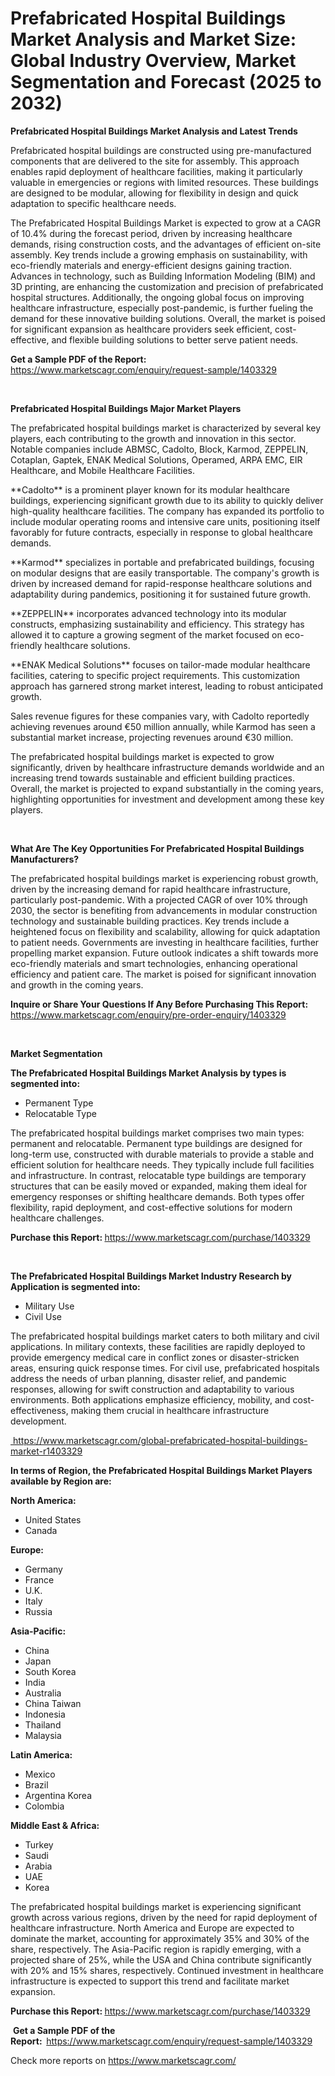 <p><h1>Prefabricated Hospital Buildings Market Analysis and Market Size: Global Industry Overview, Market Segmentation and Forecast (2025 to 2032)</h1></p><p><strong>Prefabricated Hospital Buildings Market Analysis and Latest Trends</strong></p>
<p><p>Prefabricated hospital buildings are constructed using pre-manufactured components that are delivered to the site for assembly. This approach enables rapid deployment of healthcare facilities, making it particularly valuable in emergencies or regions with limited resources. These buildings are designed to be modular, allowing for flexibility in design and quick adaptation to specific healthcare needs. </p><p>The Prefabricated Hospital Buildings Market is expected to grow at a CAGR of 10.4% during the forecast period, driven by increasing healthcare demands, rising construction costs, and the advantages of efficient on-site assembly. Key trends include a growing emphasis on sustainability, with eco-friendly materials and energy-efficient designs gaining traction. Advances in technology, such as Building Information Modeling (BIM) and 3D printing, are enhancing the customization and precision of prefabricated hospital structures. Additionally, the ongoing global focus on improving healthcare infrastructure, especially post-pandemic, is further fueling the demand for these innovative building solutions. Overall, the market is poised for significant expansion as healthcare providers seek efficient, cost-effective, and flexible building solutions to better serve patient needs.</p></p>
<p><strong>Get a Sample PDF of the Report:&nbsp;</strong> <a href="https://www.marketscagr.com/enquiry/request-sample/1403329?utm_campaign=3114&utm_medium=2&utm_source=Github&utm_content=ia&utm_term=28032025&utm_id=prefabricated-hospital-buildings">https://www.marketscagr.com/enquiry/request-sample/1403329</a></p>
<p>&nbsp;</p>
<p><strong>Prefabricated Hospital Buildings Major Market Players</strong></p>
<p><p>The prefabricated hospital buildings market is characterized by several key players, each contributing to the growth and innovation in this sector. Notable companies include ABMSC, Cadolto, Block, Karmod, ZEPPELIN, Cotaplan, Gaptek, ENAK Medical Solutions, Operamed, ARPA EMC, EIR Healthcare, and Mobile Healthcare Facilities. </p><p>**Cadolto** is a prominent player known for its modular healthcare buildings, experiencing significant growth due to its ability to quickly deliver high-quality healthcare facilities. The company has expanded its portfolio to include modular operating rooms and intensive care units, positioning itself favorably for future contracts, especially in response to global healthcare demands.</p><p>**Karmod** specializes in portable and prefabricated buildings, focusing on modular designs that are easily transportable. The company's growth is driven by increased demand for rapid-response healthcare solutions and adaptability during pandemics, positioning it for sustained future growth.</p><p>**ZEPPELIN** incorporates advanced technology into its modular constructs, emphasizing sustainability and efficiency. This strategy has allowed it to capture a growing segment of the market focused on eco-friendly healthcare solutions.</p><p>**ENAK Medical Solutions** focuses on tailor-made modular healthcare facilities, catering to specific project requirements. This customization approach has garnered strong market interest, leading to robust anticipated growth.</p><p>Sales revenue figures for these companies vary, with Cadolto reportedly achieving revenues around €50 million annually, while Karmod has seen a substantial market increase, projecting revenues around €30 million. </p><p>The prefabricated hospital buildings market is expected to grow significantly, driven by healthcare infrastructure demands worldwide and an increasing trend towards sustainable and efficient building practices. Overall, the market is projected to expand substantially in the coming years, highlighting opportunities for investment and development among these key players.</p></p>
<p>&nbsp;</p>
<p><strong>What Are The Key Opportunities For Prefabricated Hospital Buildings Manufacturers?</strong></p>
<p><p>The prefabricated hospital buildings market is experiencing robust growth, driven by the increasing demand for rapid healthcare infrastructure, particularly post-pandemic. With a projected CAGR of over 10% through 2030, the sector is benefiting from advancements in modular construction technology and sustainable building practices. Key trends include a heightened focus on flexibility and scalability, allowing for quick adaptation to patient needs. Governments are investing in healthcare facilities, further propelling market expansion. Future outlook indicates a shift towards more eco-friendly materials and smart technologies, enhancing operational efficiency and patient care. The market is poised for significant innovation and growth in the coming years.</p></p>
<p><strong>Inquire or Share Your Questions If Any Before Purchasing This Report:</strong> <a href="https://www.marketscagr.com/enquiry/pre-order-enquiry/1403329?utm_campaign=3114&utm_medium=2&utm_source=Github&utm_content=ia&utm_term=28032025&utm_id=prefabricated-hospital-buildings">https://www.marketscagr.com/enquiry/pre-order-enquiry/1403329</a></p>
<p>&nbsp;</p>
<p><strong>Market Segmentation</strong></p>
<p><strong>The Prefabricated Hospital Buildings Market Analysis by types is segmented into:</strong></p>
<p><ul><li>Permanent Type</li><li>Relocatable Type</li></ul></p>
<p><p>The prefabricated hospital buildings market comprises two main types: permanent and relocatable. Permanent type buildings are designed for long-term use, constructed with durable materials to provide a stable and efficient solution for healthcare needs. They typically include full facilities and infrastructure. In contrast, relocatable type buildings are temporary structures that can be easily moved or expanded, making them ideal for emergency responses or shifting healthcare demands. Both types offer flexibility, rapid deployment, and cost-effective solutions for modern healthcare challenges.</p></p>
<p><strong>Purchase this Report:&nbsp;</strong><a href="https://www.marketscagr.com/purchase/1403329?utm_campaign=3114&utm_medium=2&utm_source=Github&utm_content=ia&utm_term=28032025&utm_id=prefabricated-hospital-buildings">https://www.marketscagr.com/purchase/1403329</a></p>
<p>&nbsp;</p>
<p><strong>The Prefabricated Hospital Buildings Market Industry Research by Application is segmented into:</strong></p>
<p><ul><li>Military Use</li><li>Civil Use</li></ul></p>
<p><p>The prefabricated hospital buildings market caters to both military and civil applications. In military contexts, these facilities are rapidly deployed to provide emergency medical care in conflict zones or disaster-stricken areas, ensuring quick response times. For civil use, prefabricated hospitals address the needs of urban planning, disaster relief, and pandemic responses, allowing for swift construction and adaptability to various environments. Both applications emphasize efficiency, mobility, and cost-effectiveness, making them crucial in healthcare infrastructure development.</p></p>
<p><a href="https://www.marketscagr.com/global-prefabricated-hospital-buildings-market-r1403329?utm_campaign=3114&utm_medium=2&utm_source=Github&utm_content=ia&utm_term=28032025&utm_id=prefabricated-hospital-buildings">&nbsp;https://www.marketscagr.com/global-prefabricated-hospital-buildings-market-r1403329</a></p>
<p><strong>In terms of Region, the Prefabricated Hospital Buildings Market Players available by Region are:</strong></p>
<p>
    <p> <strong> North America: </strong>
        <ul>
            <li>United States</li>
            <li>Canada</li>
        </ul>
        </p> 
    <p> <strong> Europe: </strong>
        <ul>
            <li>Germany</li>
            <li>France</li>
            <li>U.K.</li>
            <li>Italy</li>
            <li>Russia</li>
        </ul>
        </p> 
    <p> <strong> Asia-Pacific: </strong>
        <ul>
            <li>China</li>
            <li>Japan</li>
            <li>South Korea</li>
            <li>India</li>
            <li>Australia</li>
            <li>China Taiwan</li>
            <li>Indonesia</li>
            <li>Thailand</li>
            <li>Malaysia</li>
        </ul>
        </p> 
    <p> <strong> Latin America: </strong>
        <ul>
            <li>Mexico</li>
            <li>Brazil</li>
            <li>Argentina Korea</li>
            <li>Colombia</li>
        </ul>
        </p> 
    <p> <strong> Middle East & Africa: </strong>
        <ul>
            <li>Turkey</li>
            <li>Saudi</li>
            <li>Arabia</li>
            <li>UAE</li>
            <li>Korea</li>
        </ul>
    </p>
    </p>
<p><p>The prefabricated hospital buildings market is experiencing significant growth across various regions, driven by the need for rapid deployment of healthcare infrastructure. North America and Europe are expected to dominate the market, accounting for approximately 35% and 30% of the share, respectively. The Asia-Pacific region is rapidly emerging, with a projected share of 25%, while the USA and China contribute significantly with 20% and 15% shares, respectively. Continued investment in healthcare infrastructure is expected to support this trend and facilitate market expansion.</p></p>
<p><strong>Purchase this Report: </strong><a href="https://www.marketscagr.com/purchase/1403329?utm_campaign=3114&utm_medium=2&utm_source=Github&utm_content=ia&utm_term=28032025&utm_id=prefabricated-hospital-buildings">https://www.marketscagr.com/purchase/1403329</a></p>
<p>&nbsp;<strong>Get a Sample PDF of the Report:&nbsp;&nbsp;</strong><a href="https://www.marketscagr.com/enquiry/request-sample/1403329?utm_campaign=3114&utm_medium=2&utm_source=Github&utm_content=ia&utm_term=28032025&utm_id=prefabricated-hospital-buildings">https://www.marketscagr.com/enquiry/request-sample/1403329</a></p>
<p><strong></strong></p>
<p>Check more reports on <a href="https://www.marketscagr.com/?utm_campaign=3114&utm_medium=2&utm_source=Github&utm_content=ia&utm_term=28032025&utm_id=prefabricated-hospital-buildings">https://www.marketscagr.com/</a></p>